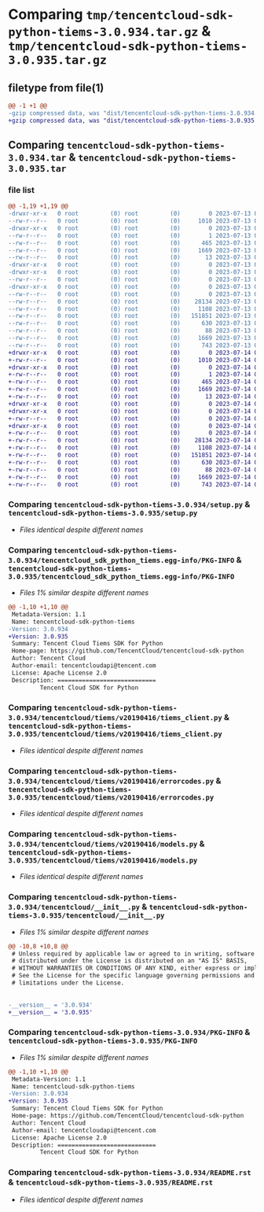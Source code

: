 # Comparing `tmp/tencentcloud-sdk-python-tiems-3.0.934.tar.gz` & `tmp/tencentcloud-sdk-python-tiems-3.0.935.tar.gz`

## filetype from file(1)

```diff
@@ -1 +1 @@
-gzip compressed data, was "dist/tencentcloud-sdk-python-tiems-3.0.934.tar", last modified: Thu Jul 13 00:35:45 2023, max compression
+gzip compressed data, was "dist/tencentcloud-sdk-python-tiems-3.0.935.tar", last modified: Fri Jul 14 00:40:40 2023, max compression
```

## Comparing `tencentcloud-sdk-python-tiems-3.0.934.tar` & `tencentcloud-sdk-python-tiems-3.0.935.tar`

### file list

```diff
@@ -1,19 +1,19 @@
-drwxr-xr-x   0 root         (0) root         (0)        0 2023-07-13 00:35:45.000000 tencentcloud-sdk-python-tiems-3.0.934/
--rw-r--r--   0 root         (0) root         (0)     1010 2023-07-13 00:35:45.000000 tencentcloud-sdk-python-tiems-3.0.934/setup.py
-drwxr-xr-x   0 root         (0) root         (0)        0 2023-07-13 00:35:45.000000 tencentcloud-sdk-python-tiems-3.0.934/tencentcloud_sdk_python_tiems.egg-info/
--rw-r--r--   0 root         (0) root         (0)        1 2023-07-13 00:35:45.000000 tencentcloud-sdk-python-tiems-3.0.934/tencentcloud_sdk_python_tiems.egg-info/dependency_links.txt
--rw-r--r--   0 root         (0) root         (0)      465 2023-07-13 00:35:45.000000 tencentcloud-sdk-python-tiems-3.0.934/tencentcloud_sdk_python_tiems.egg-info/SOURCES.txt
--rw-r--r--   0 root         (0) root         (0)     1669 2023-07-13 00:35:45.000000 tencentcloud-sdk-python-tiems-3.0.934/tencentcloud_sdk_python_tiems.egg-info/PKG-INFO
--rw-r--r--   0 root         (0) root         (0)       13 2023-07-13 00:35:45.000000 tencentcloud-sdk-python-tiems-3.0.934/tencentcloud_sdk_python_tiems.egg-info/top_level.txt
-drwxr-xr-x   0 root         (0) root         (0)        0 2023-07-13 00:35:45.000000 tencentcloud-sdk-python-tiems-3.0.934/tencentcloud/
-drwxr-xr-x   0 root         (0) root         (0)        0 2023-07-13 00:35:45.000000 tencentcloud-sdk-python-tiems-3.0.934/tencentcloud/tiems/
--rw-r--r--   0 root         (0) root         (0)        0 2023-07-13 00:35:45.000000 tencentcloud-sdk-python-tiems-3.0.934/tencentcloud/tiems/__init__.py
-drwxr-xr-x   0 root         (0) root         (0)        0 2023-07-13 00:35:45.000000 tencentcloud-sdk-python-tiems-3.0.934/tencentcloud/tiems/v20190416/
--rw-r--r--   0 root         (0) root         (0)        0 2023-07-13 00:35:45.000000 tencentcloud-sdk-python-tiems-3.0.934/tencentcloud/tiems/v20190416/__init__.py
--rw-r--r--   0 root         (0) root         (0)    28134 2023-07-13 00:35:45.000000 tencentcloud-sdk-python-tiems-3.0.934/tencentcloud/tiems/v20190416/tiems_client.py
--rw-r--r--   0 root         (0) root         (0)     1108 2023-07-13 00:35:45.000000 tencentcloud-sdk-python-tiems-3.0.934/tencentcloud/tiems/v20190416/errorcodes.py
--rw-r--r--   0 root         (0) root         (0)   151851 2023-07-13 00:35:45.000000 tencentcloud-sdk-python-tiems-3.0.934/tencentcloud/tiems/v20190416/models.py
--rw-r--r--   0 root         (0) root         (0)      630 2023-07-13 00:35:45.000000 tencentcloud-sdk-python-tiems-3.0.934/tencentcloud/__init__.py
--rw-r--r--   0 root         (0) root         (0)       88 2023-07-13 00:35:45.000000 tencentcloud-sdk-python-tiems-3.0.934/setup.cfg
--rw-r--r--   0 root         (0) root         (0)     1669 2023-07-13 00:35:45.000000 tencentcloud-sdk-python-tiems-3.0.934/PKG-INFO
--rw-r--r--   0 root         (0) root         (0)      743 2023-07-13 00:35:45.000000 tencentcloud-sdk-python-tiems-3.0.934/README.rst
+drwxr-xr-x   0 root         (0) root         (0)        0 2023-07-14 00:40:40.000000 tencentcloud-sdk-python-tiems-3.0.935/
+-rw-r--r--   0 root         (0) root         (0)     1010 2023-07-14 00:40:40.000000 tencentcloud-sdk-python-tiems-3.0.935/setup.py
+drwxr-xr-x   0 root         (0) root         (0)        0 2023-07-14 00:40:40.000000 tencentcloud-sdk-python-tiems-3.0.935/tencentcloud_sdk_python_tiems.egg-info/
+-rw-r--r--   0 root         (0) root         (0)        1 2023-07-14 00:40:40.000000 tencentcloud-sdk-python-tiems-3.0.935/tencentcloud_sdk_python_tiems.egg-info/dependency_links.txt
+-rw-r--r--   0 root         (0) root         (0)      465 2023-07-14 00:40:40.000000 tencentcloud-sdk-python-tiems-3.0.935/tencentcloud_sdk_python_tiems.egg-info/SOURCES.txt
+-rw-r--r--   0 root         (0) root         (0)     1669 2023-07-14 00:40:40.000000 tencentcloud-sdk-python-tiems-3.0.935/tencentcloud_sdk_python_tiems.egg-info/PKG-INFO
+-rw-r--r--   0 root         (0) root         (0)       13 2023-07-14 00:40:40.000000 tencentcloud-sdk-python-tiems-3.0.935/tencentcloud_sdk_python_tiems.egg-info/top_level.txt
+drwxr-xr-x   0 root         (0) root         (0)        0 2023-07-14 00:40:40.000000 tencentcloud-sdk-python-tiems-3.0.935/tencentcloud/
+drwxr-xr-x   0 root         (0) root         (0)        0 2023-07-14 00:40:40.000000 tencentcloud-sdk-python-tiems-3.0.935/tencentcloud/tiems/
+-rw-r--r--   0 root         (0) root         (0)        0 2023-07-14 00:40:40.000000 tencentcloud-sdk-python-tiems-3.0.935/tencentcloud/tiems/__init__.py
+drwxr-xr-x   0 root         (0) root         (0)        0 2023-07-14 00:40:40.000000 tencentcloud-sdk-python-tiems-3.0.935/tencentcloud/tiems/v20190416/
+-rw-r--r--   0 root         (0) root         (0)        0 2023-07-14 00:40:40.000000 tencentcloud-sdk-python-tiems-3.0.935/tencentcloud/tiems/v20190416/__init__.py
+-rw-r--r--   0 root         (0) root         (0)    28134 2023-07-14 00:40:40.000000 tencentcloud-sdk-python-tiems-3.0.935/tencentcloud/tiems/v20190416/tiems_client.py
+-rw-r--r--   0 root         (0) root         (0)     1108 2023-07-14 00:40:40.000000 tencentcloud-sdk-python-tiems-3.0.935/tencentcloud/tiems/v20190416/errorcodes.py
+-rw-r--r--   0 root         (0) root         (0)   151851 2023-07-14 00:40:40.000000 tencentcloud-sdk-python-tiems-3.0.935/tencentcloud/tiems/v20190416/models.py
+-rw-r--r--   0 root         (0) root         (0)      630 2023-07-14 00:40:40.000000 tencentcloud-sdk-python-tiems-3.0.935/tencentcloud/__init__.py
+-rw-r--r--   0 root         (0) root         (0)       88 2023-07-14 00:40:40.000000 tencentcloud-sdk-python-tiems-3.0.935/setup.cfg
+-rw-r--r--   0 root         (0) root         (0)     1669 2023-07-14 00:40:40.000000 tencentcloud-sdk-python-tiems-3.0.935/PKG-INFO
+-rw-r--r--   0 root         (0) root         (0)      743 2023-07-14 00:40:40.000000 tencentcloud-sdk-python-tiems-3.0.935/README.rst
```

### Comparing `tencentcloud-sdk-python-tiems-3.0.934/setup.py` & `tencentcloud-sdk-python-tiems-3.0.935/setup.py`

 * *Files identical despite different names*

### Comparing `tencentcloud-sdk-python-tiems-3.0.934/tencentcloud_sdk_python_tiems.egg-info/PKG-INFO` & `tencentcloud-sdk-python-tiems-3.0.935/tencentcloud_sdk_python_tiems.egg-info/PKG-INFO`

 * *Files 1% similar despite different names*

```diff
@@ -1,10 +1,10 @@
 Metadata-Version: 1.1
 Name: tencentcloud-sdk-python-tiems
-Version: 3.0.934
+Version: 3.0.935
 Summary: Tencent Cloud Tiems SDK for Python
 Home-page: https://github.com/TencentCloud/tencentcloud-sdk-python
 Author: Tencent Cloud
 Author-email: tencentcloudapi@tencent.com
 License: Apache License 2.0
 Description: ============================
         Tencent Cloud SDK for Python
```

### Comparing `tencentcloud-sdk-python-tiems-3.0.934/tencentcloud/tiems/v20190416/tiems_client.py` & `tencentcloud-sdk-python-tiems-3.0.935/tencentcloud/tiems/v20190416/tiems_client.py`

 * *Files identical despite different names*

### Comparing `tencentcloud-sdk-python-tiems-3.0.934/tencentcloud/tiems/v20190416/errorcodes.py` & `tencentcloud-sdk-python-tiems-3.0.935/tencentcloud/tiems/v20190416/errorcodes.py`

 * *Files identical despite different names*

### Comparing `tencentcloud-sdk-python-tiems-3.0.934/tencentcloud/tiems/v20190416/models.py` & `tencentcloud-sdk-python-tiems-3.0.935/tencentcloud/tiems/v20190416/models.py`

 * *Files identical despite different names*

### Comparing `tencentcloud-sdk-python-tiems-3.0.934/tencentcloud/__init__.py` & `tencentcloud-sdk-python-tiems-3.0.935/tencentcloud/__init__.py`

 * *Files 1% similar despite different names*

```diff
@@ -10,8 +10,8 @@
 # Unless required by applicable law or agreed to in writing, software
 # distributed under the License is distributed on an "AS IS" BASIS,
 # WITHOUT WARRANTIES OR CONDITIONS OF ANY KIND, either express or implied.
 # See the License for the specific language governing permissions and
 # limitations under the License.
 
 
-__version__ = '3.0.934'
+__version__ = '3.0.935'
```

### Comparing `tencentcloud-sdk-python-tiems-3.0.934/PKG-INFO` & `tencentcloud-sdk-python-tiems-3.0.935/PKG-INFO`

 * *Files 1% similar despite different names*

```diff
@@ -1,10 +1,10 @@
 Metadata-Version: 1.1
 Name: tencentcloud-sdk-python-tiems
-Version: 3.0.934
+Version: 3.0.935
 Summary: Tencent Cloud Tiems SDK for Python
 Home-page: https://github.com/TencentCloud/tencentcloud-sdk-python
 Author: Tencent Cloud
 Author-email: tencentcloudapi@tencent.com
 License: Apache License 2.0
 Description: ============================
         Tencent Cloud SDK for Python
```

### Comparing `tencentcloud-sdk-python-tiems-3.0.934/README.rst` & `tencentcloud-sdk-python-tiems-3.0.935/README.rst`

 * *Files identical despite different names*

